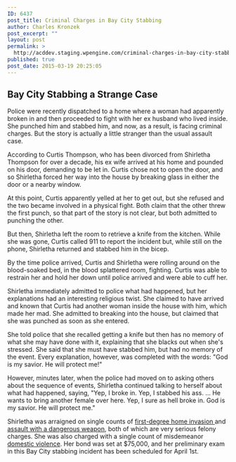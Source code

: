 ```yaml
---
ID: 6437
post_title: Criminal Charges in Bay City Stabbing
author: Charles Kronzek
post_excerpt: ""
layout: post
permalink: >
  http://acddev.staging.wpengine.com/criminal-charges-in-bay-city-stabbing.html
published: true
post_date: 2015-03-19 20:25:05
---
```

<h2><b>Bay City Stabbing a Strange Case</b></h2>
Police were recently dispatched to a home where a woman had apparently broken in and then proceeded to fight with her ex husband who lived inside. She punched him and stabbed him, and now, as a result, is facing criminal charges. But the story is actually a little stranger than the usual assault case.<!--more-->

According to Curtis Thompson, who has been divorced from Shirletha Thompson for over a decade, his ex wife arrived at his home and pounded on his door, demanding to be let in. Curtis chose not to open the door, and so Shirletha forced her way into the house by breaking glass in either the door or a nearby window.

At this point, Curtis apparently yelled at her to get out, but she refused and the two became involved in a physical fight. Both claim that the other threw the first punch, so that part of the story is not clear, but both admitted to punching the other.

But then, Shirletha left the room to retrieve a knife from the kitchen. While she was gone, Curtis called 911 to report the incident but, while still on the phone, Shirletha returned and stabbed him in the bicep.

By the time police arrived, Curtis and Shirletha were rolling around on the blood-soaked bed, in the blood splattered room, fighting. Curtis was able to restrain her and hold her down until police arrived and were able to cuff her.

Shirletha immediately admitted to police what had happened, but her explanations had an interesting religious twist. She claimed to have arrived and known that Curtis had another woman inside the house with him, which made her mad. She admitted to breaking into the house, but claimed that she was punched as soon as she entered.

She told police that she recalled getting a knife but then has no memory of what she may have done with it, explaining that she blacks out when she's stressed. She said that she must have stabbed him, but had no memory of the event. Every explanation, however, was completed with the words: "God is my savior. He will protect me!"

However, minutes later, when the police had moved on to asking others about the sequence of events, Shirletha continued talking to herself about what had happened, saying, "Yep, I broke in. Yep, I stabbed his ass. ... He wants to bring another female over here. Yep, I sure as hell broke in. God is my savior. He will protect me."

Shirletha was arraigned on single counts of <a title="first degree home invasion" href="http://acddev.staging.wpengine.com/home-invasion-1st-degree-michigan-home-invasion-attorneys" target="_blank">first-degree home invasion </a>and <a href="http://acddev.staging.wpengine.com/michigan-assault-dangerous-weapon-attorneys" target="_blank">assault with a dangerous weapon</a>, both of which are very serious felony charges. She was also charged with a single count of misdemeanor <a title="domestic violence" href="http://acddev.staging.wpengine.com/domestic-assault" target="_blank">domestic violence</a>. Her bond was set at $75,000, and her preliminary exam in this Bay City stabbing incident has been scheduled for April 1st.